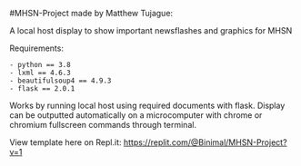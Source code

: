#MHSN-Project
made by Matthew Tujague:

A local host display to show important newsflashes and graphics for MHSN

Requirements: 
```
- python == 3.8
- lxml == 4.6.3
- beautifulsoup4 == 4.9.3
- flask == 2.0.1
```

Works by running local host using required documents with flask. Display can be outputted automatically on a microcomputer with chrome or chromium fullscreen commands through terminal.

View template here on Repl.it: https://replit.com/@Binimal/MHSN-Project?v=1
